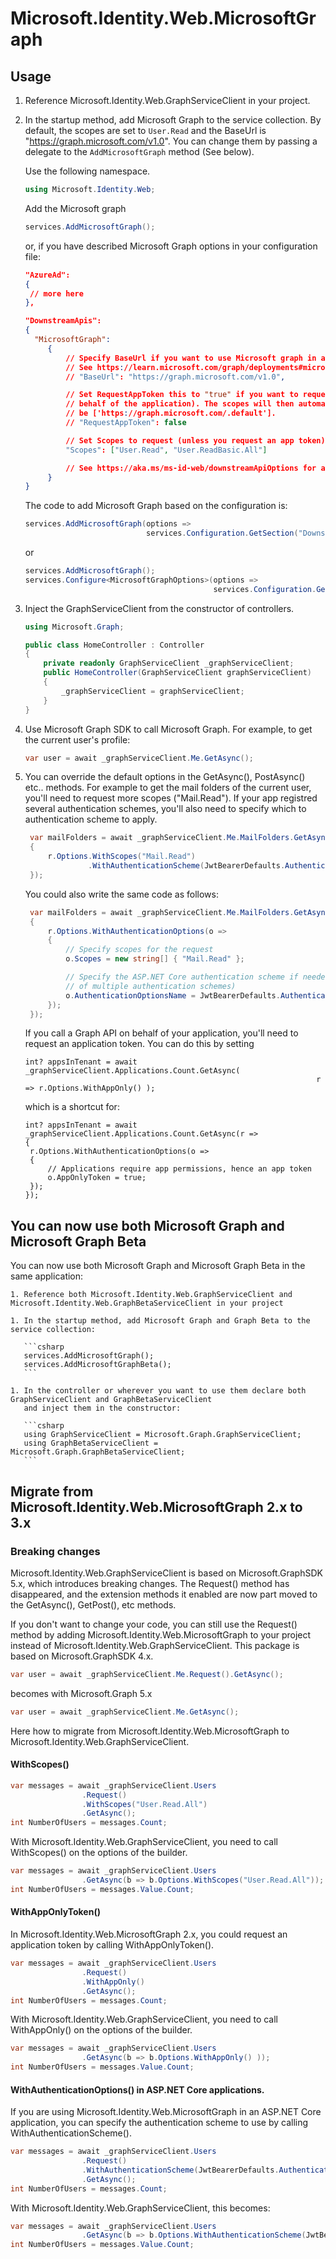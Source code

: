 ﻿# Microsoft.Identity.Web.MicrosoftGraph

## Usage

1. Reference Microsoft.Identity.Web.GraphServiceClient in your project.

1. In the startup method, add Microsoft Graph to the service collection. 
   By default, the scopes are set to `User.Read` and the BaseUrl is "https://graph.microsoft.com/v1.0". 
   You can change them by passing a delegate to the `AddMicrosoftGraph` method (See below).

   Use the following namespace.
   ```csharp
   using Microsoft.Identity.Web;
   ```
   
   Add the Microsoft graph

   ```csharp
   services.AddMicrosoftGraph();
   ```

   or, if you have described Microsoft Graph options in your configuration file:
   ```json
   "AzureAd":
   {
    // more here
   },

   "DownstreamApis":
   {
     "MicrosoftGraph":
        {
            // Specify BaseUrl if you want to use Microsoft graph in a national cloud.
            // See https://learn.microsoft.com/graph/deployments#microsoft-graph-and-graph-explorer-service-root-endpoints
            // "BaseUrl": "https://graph.microsoft.com/v1.0",

            // Set RequestAppToken this to "true" if you want to request an application token (to call graph on 
            // behalf of the application). The scopes will then automatically
            // be ['https://graph.microsoft.com/.default'].
            // "RequestAppToken": false

            // Set Scopes to request (unless you request an app token).
            "Scopes": ["User.Read", "User.ReadBasic.All"]

            // See https://aka.ms/ms-id-web/downstreamApiOptions for all the properties you can set.
        }
   }
   ```
 
     The code to add Microsoft Graph based on the configuration is:

   ```csharp
   services.AddMicrosoftGraph(options => 
                              services.Configuration.GetSection("DownstreamApis:MicrosoftGraph").Bind(options) );
   ```

   or 

   ```csharp
   services.AddMicrosoftGraph();
   services.Configure<MicrosoftGraphOptions>(options => 
                                             services.Configuration.GetSection("DownstreamApis:MicrosoftGraph"));
   ```

2. Inject the GraphServiceClient from the constructor of controllers.
   ```csharp
   using Microsoft.Graph;   

   public class HomeController : Controller
   {
       private readonly GraphServiceClient _graphServiceClient;
       public HomeController(GraphServiceClient graphServiceClient)
       {
           _graphServiceClient = graphServiceClient;
       }
   }
   ```

3. Use Microsoft Graph SDK to call Microsoft Graph. For example, to get the current user's profile:
   ```csharp
   var user = await _graphServiceClient.Me.GetAsync();
   ```

4. You can override the default options in the GetAsync(), PostAsync() etc.. methods. 
   For example to get the mail folders of the current user, you'll need to request more scopes ("Mail.Read"). 
   If your app registred several authentication schemes, you'll also need to specify
   which to authentication scheme to apply.

   ```csharp
    var mailFolders = await _graphServiceClient.Me.MailFolders.GetAsync(r =>
    {
        r.Options.WithScopes("Mail.Read")
                 .WithAuthenticationScheme(JwtBearerDefaults.AuthenticationScheme);
    });
    ```

   You could also write the same code as follows:

   ```csharp
    var mailFolders = await _graphServiceClient.Me.MailFolders.GetAsync(r =>
    {
        r.Options.WithAuthenticationOptions(o =>
        {
            // Specify scopes for the request
            o.Scopes = new string[] { "Mail.Read" };

            // Specify the ASP.NET Core authentication scheme if needed (in the case
            // of multiple authentication schemes)
            o.AuthenticationOptionsName = JwtBearerDefaults.AuthenticationScheme;
        });
    });
    ```
   
   If you call a Graph API on behalf of your application, you'll need to request an application token. You can do this by setting

   ```charp
   int? appsInTenant = await _graphServiceClient.Applications.Count.GetAsync(
                                                                    r => r.Options.WithAppOnly() );
   ```

   which is a shortcut for:
 
   ```charp
   int? appsInTenant = await _graphServiceClient.Applications.Count.GetAsync(r =>
   {
    r.Options.WithAuthenticationOptions(o =>
    {
        // Applications require app permissions, hence an app token
        o.AppOnlyToken = true;
    });
   });
   ```

## You can now use both Microsoft Graph and Microsoft Graph Beta

You can now use both Microsoft Graph and Microsoft Graph Beta in the same application:

    1. Reference both Microsoft.Identity.Web.GraphServiceClient and Microsoft.Identity.Web.GraphBetaServiceClient in your project

    1. In the startup method, add Microsoft Graph and Graph Beta to the service collection:
 
       ```csharp
       services.AddMicrosoftGraph();
       services.AddMicrosoftGraphBeta();
       ```

    1. In the controller or wherever you want to use them declare both GraphServiceClient and GraphBetaServiceClient
       and inject them in the constructor:
       
       ```csharp
       using GraphServiceClient = Microsoft.Graph.GraphServiceClient;
       using GraphBetaServiceClient = Microsoft.Graph.GraphBetaServiceClient;
       ```

## Migrate from Microsoft.Identity.Web.MicrosoftGraph 2.x to 3.x

### Breaking changes

Microsoft.Identity.Web.GraphServiceClient is based on Microsoft.GraphSDK 5.x, which introduces breaking changes.
The Request() method has disappeared, and the extension methods it enabled are now part moved to the GetAsync(), GetPost(), etc methods.

If you don't want to change your code, you can still use the Request() method by adding Microsoft.Identity.Web.MicrosoftGraph to your project
instead of Microsoft.Identity.Web.GraphServiceClient. This package is based on Microsoft.GraphSDK 4.x.

   ```csharp
   var user = await _graphServiceClient.Me.Request().GetAsync();
   ```

   becomes with Microsoft.Graph 5.x

   ```csharp
   var user = await _graphServiceClient.Me.GetAsync();
   ```

Here how to migrate from Microsoft.Identity.Web.MicrosoftGraph to Microsoft.Identity.Web.GraphServiceClient.

#### WithScopes()

```csharp
var messages = await _graphServiceClient.Users
                .Request()
                .WithScopes("User.Read.All")
                .GetAsync();
int NumberOfUsers = messages.Count;
```

With Microsoft.Identity.Web.GraphServiceClient, you need to call WithScopes() on the options of the builder.

```csharp
var messages = await _graphServiceClient.Users
                .GetAsync(b => b.Options.WithScopes("User.Read.All"));
int NumberOfUsers = messages.Value.Count;
```

#### WithAppOnlyToken()

In Microsoft.Identity.Web.MicrosoftGraph 2.x, you could request an application token by calling WithAppOnlyToken().

```csharp
var messages = await _graphServiceClient.Users
                .Request()
                .WithAppOnly()
                .GetAsync();
int NumberOfUsers = messages.Count;
```

With Microsoft.Identity.Web.GraphServiceClient, you need to call WithAppOnly() on the options of the builder.

```csharp
var messages = await _graphServiceClient.Users
                .GetAsync(b => b.Options.WithAppOnly() ));
int NumberOfUsers = messages.Value.Count;
```

#### WithAuthenticationOptions() in ASP.NET Core applications.

If you are using Microsoft.Identity.Web.MicrosoftGraph in an ASP.NET Core application, you can specify the authentication scheme
to use by calling WithAuthenticationScheme().

```csharp
var messages = await _graphServiceClient.Users
                .Request()
                .WithAuthenticationScheme(JwtBearerDefaults.AuthenticationScheme)
                .GetAsync();
int NumberOfUsers = messages.Count;
```

With Microsoft.Identity.Web.GraphServiceClient, this becomes:

```csharp
var messages = await _graphServiceClient.Users
                .GetAsync(b => b.Options.WithAuthenticationScheme(JwtBearerDefaults.AuthenticationScheme) ));
int NumberOfUsers = messages.Value.Count;
```
